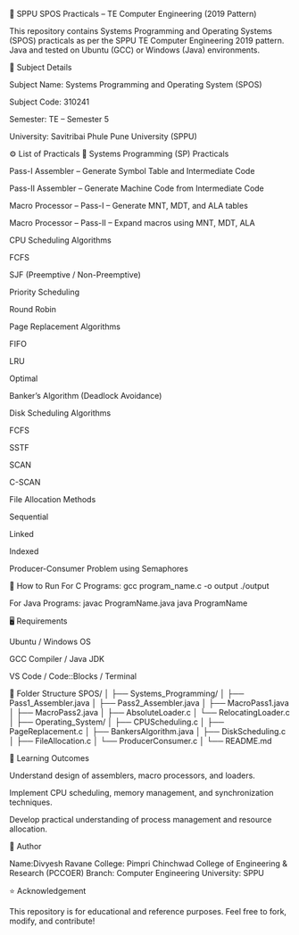 🧠 SPPU SPOS Practicals – TE Computer Engineering (2019 Pattern)

This repository contains Systems Programming and Operating Systems (SPOS) practicals as per the SPPU TE Computer Engineering 2019 pattern.
 Java and tested on Ubuntu (GCC) or Windows (Java) environments.

📘 Subject Details

Subject Name: Systems Programming and Operating System (SPOS)

Subject Code: 310241

Semester: TE – Semester 5

University: Savitribai Phule Pune University (SPPU)

⚙️ List of Practicals
🔹 Systems Programming (SP) Practicals

Pass-I Assembler – Generate Symbol Table and Intermediate Code

Pass-II Assembler – Generate Machine Code from Intermediate Code

Macro Processor – Pass-I – Generate MNT, MDT, and ALA tables

Macro Processor – Pass-II – Expand macros using MNT, MDT, ALA

CPU Scheduling Algorithms

FCFS

SJF (Preemptive / Non-Preemptive)

Priority Scheduling

Round Robin

Page Replacement Algorithms

FIFO

LRU

Optimal

Banker’s Algorithm (Deadlock Avoidance)

Disk Scheduling Algorithms

FCFS

SSTF

SCAN

C-SCAN

File Allocation Methods

Sequential

Linked

Indexed

Producer-Consumer Problem using Semaphores

🧩 How to Run
For C Programs:
gcc program_name.c -o output
./output

For Java Programs:
javac ProgramName.java
java ProgramName

🖥️ Requirements

Ubuntu / Windows OS

GCC Compiler / Java JDK

VS Code / Code::Blocks / Terminal

📂 Folder Structure
SPOS/
│
├── Systems_Programming/
│   ├── Pass1_Assembler.java
│   ├── Pass2_Assembler.java
│   ├── MacroPass1.java
│   ├── MacroPass2.java
│   ├── AbsoluteLoader.c
│   └── RelocatingLoader.c
│
├── Operating_System/
│   ├── CPUScheduling.c
│   ├── PageReplacement.c
│   ├── BankersAlgorithm.java
│   ├── DiskScheduling.c
│   ├── FileAllocation.c
│   └── ProducerConsumer.c
│
└── README.md

🧠 Learning Outcomes

Understand design of assemblers, macro processors, and loaders.

Implement CPU scheduling, memory management, and synchronization techniques.

Develop practical understanding of process management and resource allocation.

📜 Author

Name:Divyesh Ravane
College: Pimpri Chinchwad College of Engineering & Research (PCCOER)
Branch: Computer Engineering
University: SPPU

⭐ Acknowledgement

This repository is for educational and reference purposes.
Feel free to fork, modify, and contribute!
